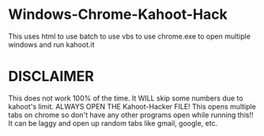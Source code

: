 # Windows-Chrome-Kahoot-Hack
This uses html to use batch to use vbs to use chrome.exe to open multiple windows and run kahoot.it

# DISCLAIMER
This does not work 100% of the time. It WILL skip some numbers due to kahoot's limit. ALWAYS OPEN THE Kahoot-Hacker FILE! This opens multiple tabs on chrome so don't have any other programs open while running this!! It can be laggy and open up random tabs like gmail, google, etc.

